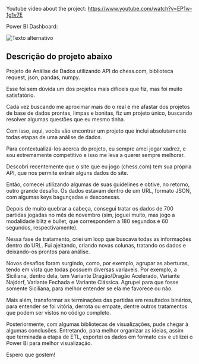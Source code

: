 

Youtube video about the project: https://www.youtube.com/watch?v=EP1w-1g1v7E 


Power BI Dashboard: 

![Texto alternativo](https://i.imgur.com/hymwYMm.gif)

Descrição do projeto abaixo
-------------------





Projeto de Análise de Dados utilizando API do chess.com, biblioteca request, json, pandas, numpy.

Esse foi sem dúvida um dos projetos mais difíceis que fiz, mas foi muito satisfatório. 

Cada vez buscando me aproximar mais do o real e me afastar dos projetos de base de dados prontas, limpas e bonitas, fiz um projeto único, buscando resolver algumas questões que eu mesmo tinha.

Com isso, aqui, vocês vão encontrar um projeto que inclui absolutamente todas etapas de uma análise de dados. 

Para contextualizá-los acerca do projeto, eu sempre amei jogar xadrez, e sou extremamente competitivo e isso me leva a querer sempre melhorar. 

Descobri recentemente que o site que eu jogo (chess.com) tem sua própria API, que nos permite extrair alguns dados do site. 

Então, comecei utilizando algumas de suas guidelines e obtive, no retorno, outro grande desafio. Os dados estavam dentro de um URL, formato JSON, com algumas keys bagunçadas e desconexas. 

Depois de muito quebrar a cabeça, consegui tratar os dados de 700 partidas jogadas no mês de novembro (sim, joguei muito, mas jogo a modalidade blitz e bullet, que correspondem a 180 segundos e 60 segundos, respectivamente). 

Nessa fase de tratamento, criei um loop que buscava todas as informações dentro do URL. Fui ajeitando, criando novas colunas, tratando os dados e deixando-os prontos para análise.

Novos desafios foram surgindo, como, por exemplo, agrupar as aberturas, tendo em vista que todas possuem diversas varíaveis. Por exemplo, a Siciliana, dentro dela, tem Variante Dragão/Dragão Acelerado, Variante Najdorf, Variante Fechada e Variante Clássica. Agrupei para que fosse somente Siciliana, para melhor entender se ela me favorece ou não. 

Mais além, transformar as terminações das partidas em resultados binários, para entender se foi vitória, derrota ou empate, dentre outros tratamentos que podem ser vistos no código completo. 

Posteriormente, com algumas bibliotecas de visualizações, pude chegar à algumas conclusões. Entretando, para melhor organizar as ideias, assim que terminada a etapa de ETL, exportei os dados em formato csv e utilizei o Power Bi para melhor visualização. 

Espero que gostem! 

